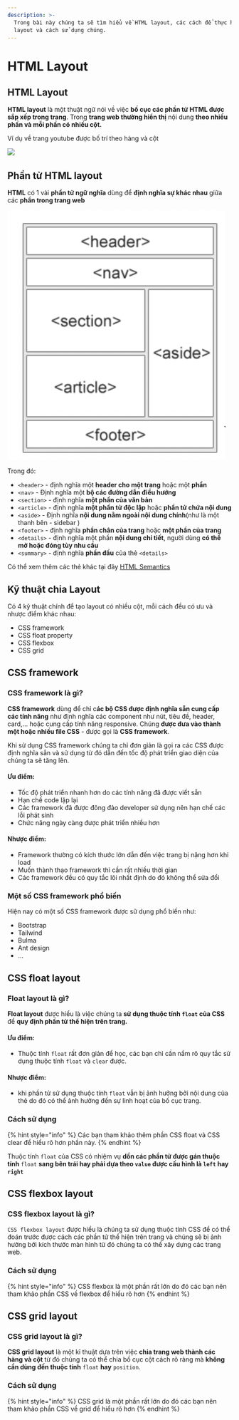 ```yaml
---
description: >-
  Trong bài này chúng ta sẽ tìm hiểu về HTML layout, các cách để thực hiện HTML
  layout và cách sử dụng chúng.
---
```


# HTML Layout

## HTML Layout <a href="#html-layout" id="html-layout"></a>

**HTML layout** là một thuật ngữ nói về việc **bố cục các phần tử HTML được sắp xếp trong trang**. Trong  **trang web thường hiển thị** nội dung **theo nhiều phần và mỗi phần có nhiều cột‌.**&#x20;

Ví dụ về trang youtube được bố trí theo hàng và cột

![](https://gblobscdn.gitbook.com/assets%2Fwelcome-to-my-site%2F-MXvWNSrLk9ygm1zzKIA%2F-MXvX7GlAbXJ8w3E\_D9G%2F4.png?alt=media)

## Phần tử HTML layout <a href="#phan-tu-html-layout" id="phan-tu-html-layout"></a>

**HTML** có 1 vài **phần tử ngữ nghĩa** dùng để **định nghĩa sự khác nhau** giữa các **phần trong trang web**

![](<../.gitbook/assets/image (2).png>)

Trong đó:

* `<header>` - định nghĩa một **header cho một trang** hoặc một **phần**
* `<nav>` - Định nghĩa một **bộ các đường dẫn điều hướng**
* `<section>` - định nghĩa **một phần của văn bản**
* `<article>` - định nghĩa **một phần tử độc lập** hoặc **phần tử chứa nội dung**
* `<aside>` - Định nghĩa **nội dung nằm ngoài nội dung chính**(như là một thanh bên - sidebar )
* `<footer>` - định nghĩa **phần chân của trang** hoặc **một phần của trang**
* `<details>` - định nghĩa một phần **nội dung chi tiết**, người dùng **có thể mở hoặc đóng tùy nhu cầu**
* `<summary>` - định nghĩa **phần đầu** của thẻ `<details>`

Có thể xem thêm các thẻ khác tại đây [HTML Semantics](https://www.w3schools.com/html/html5\_semantic\_elements.asp)



## Kỹ thuật chia Layout <a href="#ky-thuat-chia-layout" id="ky-thuat-chia-layout"></a>

Có 4 kỹ thuật chính để tạo layout có nhiều cột, mỗi cách đều có ưu và nhược điểm khác nhau:‌

* CSS framework
* CSS float property
* CSS flexbox
* CSS grid

## CSS framework

### CSS framework là gì?

**CSS framework** dùng để chỉ c**ác bộ CSS được định nghĩa sẵn cung cấp các tính năng** như định nghĩa các component như nút, tiêu đề, header, card,... hoặc cung cấp tính năng responsive. Chúng **được đưa vào thành một hoặc nhiều file CSS** - được gọi là **CSS framework**.

Khi sử dụng CSS framework chúng ta chỉ đơn giản là gọi ra các CSS được định nghĩa sẳn và sử dụng từ đó dẫn đến tốc độ phát triển giao diện của chúng ta sẽ tăng lên.

#### **Ưu điểm:**&#x20;

* Tốc độ phát triển nhanh hơn do các tính năng đã được viết sẵn
* Hạn chế code lặp lại&#x20;
* Các framework đã được đông đảo developer sử dụng nên hạn chế các lỗi phát sinh
* Chức năng ngày càng được phát triển nhiều hơn

#### **Nhược điểm:**

* Framework thường có kích thước lớn dẫn đến việc trang bị nặng hơn khi load
* Muốn thành thạo framework thì cần rất nhiều thời gian
* Các framework đều có quy tắc lõi nhất định do đó không thể sửa đổi

### Một số CSS framework phổ biến

Hiện nay có một số CSS framework được sử dụng phổ biến như:

* Bootstrap
* Tailwind
* Bulma
* Ant design
* ...

## CSS float layout

### Float layout là gì?

**Float layout** được hiểu là việc chúng ta **sử dụng thuộc tính `float` của CSS** để **quy định phần tử thể hiện trên trang.**&#x20;

#### **Ưu điểm:**

* Thuộc tính `float` rất đơn giản để học, các bạn chỉ cần nắm rõ quy tắc sử dụng thuộc tính `float` và `clear` được.&#x20;

#### **Nhược điểm:**

* khi phần tử sử dụng thuộc tính `float` vẫn bị ảnh hưởng bởi nội dung của thẻ do đó có thể ảnh hưởng đến sự linh hoạt của bố cục trang.

### Cách sử dụng

{% hint style="info" %}
Các bạn tham khảo thêm phần CSS float và CSS clear để hiểu rõ hơn phần này.
{% endhint %}

Thuộc tính `float` của CSS có nhiệm vụ **dồn các phần tử được gán thuộc tính** `float` **sang bên trái hay phải dựa theo `value` được cấu hình là `left` hay `right`**

## CSS flexbox layout

### CSS flexbox layout là gì?

`CSS flexbox layout` được hiểu là chúng ta sử dụng thuộc tính CSS để có thể đoán trước được cách các phần tử thể hiện trên trang và chúng sẽ bị ảnh hưởng bởi kích thước màn hình từ đó chúng ta có thể xây dựng các trang web.&#x20;

### Cách sử dụng

{% hint style="info" %}
CSS flexbox là một phần rất lớn do đó các bạn nên tham khảo phần CSS về flexbox để hiểu rõ hơn
{% endhint %}

## CSS grid layout

### CSS grid layout là gì?

**CSS grid layout** là một kĩ thuật dựa trên việc **chia trang web thành các hàng và cột** từ đó chúng ta có thể chia bố cục cột cách rõ ràng mà **không cần dùng đến thuộc tính** `float` **hay** `position`.

### Cách sử dụng

{% hint style="info" %}
CSS grid là một phần rất lớn do đó các bạn nên tham khảo phần CSS về grid để hiểu rõ hơn
{% endhint %}
